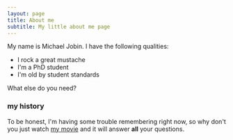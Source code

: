 ```yaml
---
layout: page
title: About me
subtitle: My little about me page
---
```


My name is Michael Jobin. I have the following qualities:

- I rock a great mustache
- I'm a PhD student
- I'm old by student standards

What else do you need?

### my history

To be honest, I'm having some trouble remembering right now, so why don't you just watch [my movie](https://en.wikipedia.org/wiki/The_Princess_Bride_%28film%29) and it will answer **all** your questions.
